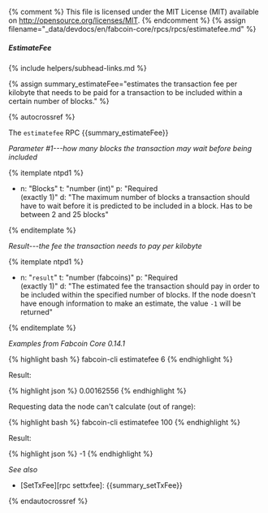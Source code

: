 {% comment %}
This file is licensed under the MIT License (MIT) available on
http://opensource.org/licenses/MIT.
{% endcomment %}
{% assign filename="_data/devdocs/en/fabcoin-core/rpcs/rpcs/estimatefee.md" %}

##### EstimateFee
{% include helpers/subhead-links.md %}

{% assign summary_estimateFee="estimates the transaction fee per kilobyte that needs to be paid for a transaction to be included within a certain number of blocks." %}

{% autocrossref %}

The `estimatefee` RPC {{summary_estimateFee}}

*Parameter #1---how many blocks the transaction may wait before being included*

{% itemplate ntpd1 %}
- n: "Blocks"
  t: "number (int)"
  p: "Required<br>(exactly 1)"
  d: "The maximum number of blocks a transaction should have to wait before it is predicted to be included in a block. Has to be between 2 and 25 blocks"

{% enditemplate %}

*Result---the fee the transaction needs to pay per kilobyte*

{% itemplate ntpd1 %}
- n: "`result`"
  t: "number (fabcoins)"
  p: "Required<br>(exactly 1)"
  d: "The estimated fee the transaction should pay in order to be included within the specified number of blocks.  If the node doesn't have enough information to make an estimate, the value `-1` will be returned"

{% enditemplate %}

*Examples from Fabcoin Core 0.14.1*

{% highlight bash %}
fabcoin-cli estimatefee 6
{% endhighlight %}

Result:

{% highlight json %}
0.00162556
{% endhighlight %}

Requesting data the node can't calculate (out of range):

{% highlight bash %}
fabcoin-cli estimatefee 100
{% endhighlight %}

Result:

{% highlight json %}
-1
{% endhighlight %}

*See also*

* [SetTxFee][rpc settxfee]: {{summary_setTxFee}}

{% endautocrossref %}
